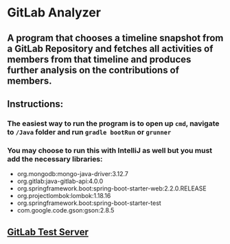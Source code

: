 # GitLab Analyzer
  
  
## A program that chooses a timeline snapshot from a GitLab Repository and fetches all activities of members from that timeline and produces further analysis on the contributions of members.
  
## Instructions:
### The easiest way to run the program is to open up `cmd`, navigate to `/Java` folder and run `gradle bootRun` or `grunner`
  
### You may choose to run this with IntelliJ as well but you must add the necessary libraries:
  
+ org.mongodb:mongo-java-driver:3.12.7
+ org.gitlab:java-gitlab-api:4.0.0
+ org.springframework.boot:spring-boot-starter-web:2.2.0.RELEASE
+ org.projectlombok:lombok:1.18.16
+ org.springframework.boot:spring-boot-starter-test
+ com.google.code.gson:gson:2.8.5
  
## **[GitLab Test Server](https://cmpt373-1211-10.cmpt.sfu.ca/)**